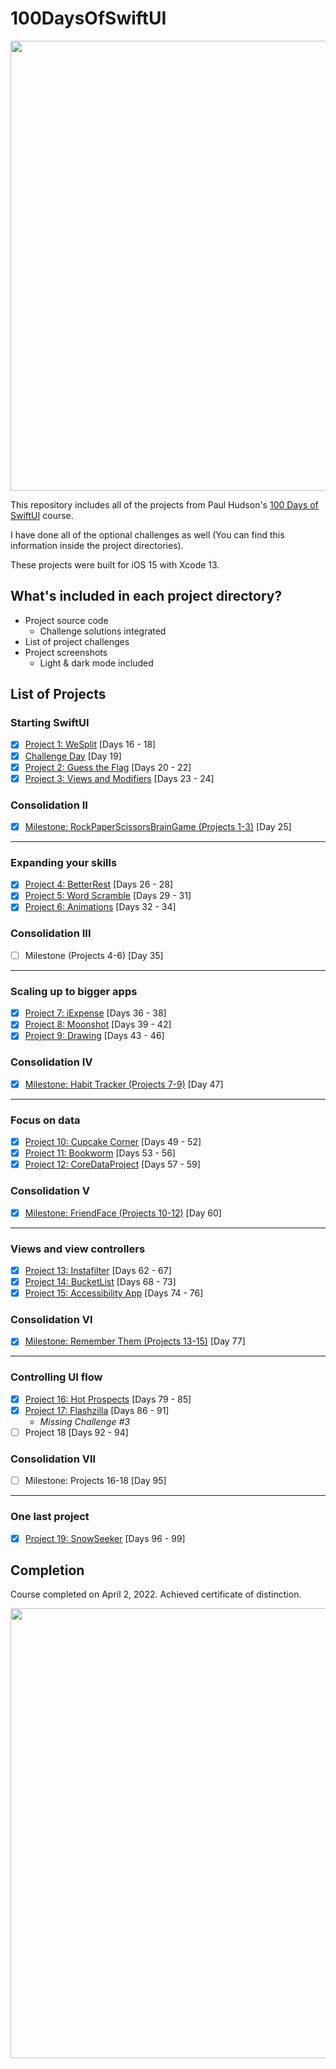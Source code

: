 # 100DaysOfSwiftUI
<div align="center">
  <img src="https://i.ytimg.com/vi/AWZzEGwkenQ/maxresdefault.jpg" width="720">
</div>

This repository includes all of the projects from Paul Hudson's [100 Days of SwiftUI](https://www.hackingwithswift.com/100/swiftui) course.

I have done all of the optional challenges as well (You can find this information inside the project directories).

These projects were built for iOS 15 with Xcode 13.

## What's included in each project directory?
* Project source code
  * Challenge solutions integrated
* List of project challenges
* Project screenshots
  * Light & dark mode included

## List of Projects
### Starting SwiftUI
- [x] [Project 1: WeSplit](01-Project-1-WeSplit) [Days 16 - 18]
- [x] [Challenge Day](02-Challenge) [Day 19]
- [x] [Project 2: Guess the Flag](03-Project-2-GuessTheFlag) [Days 20 - 22]
- [x] [Project 3: Views and Modifiers](04-Project-3-ViewsAndModifiers) [Days 23 - 24]
### Consolidation II
- [x] [Milestone: RockPaperScissorsBrainGame (Projects 1-3)](05-Milestone-Project-RockPaperScissorsBrainGame) [Day 25]
---
### Expanding your skills
- [x] [Project 4: BetterRest](06-Project-4-BetterRest) [Days 26 - 28]
- [x] [Project 5: Word Scramble](07-Project-5-WordScramble) [Days 29 - 31]
- [x] [Project 6: Animations](08-Project-6-Animations) [Days 32 - 34]
### Consolidation III
- [ ] Milestone (Projects 4-6) [Day 35]
---
### Scaling up to bigger apps
- [x] [Project 7: iExpense](10-Project-7-iExpense) [Days 36 - 38]
- [x] [Project 8: Moonshot](11-Project-8-Moonshot) [Days 39 - 42]
- [x] [Project 9: Drawing](12-Project-9-Drawing) [Days 43 - 46]
### Consolidation IV
- [x] [Milestone: Habit Tracker (Projects 7-9)](13-Milestone-Project-HabitTracker) [Day 47]
---
### Focus on data
- [x] [Project 10: Cupcake Corner](14-Project-10-CupcakeCorner) [Days 49 - 52]
- [x] [Project 11: Bookworm](15-Project-11-Bookworm) [Days 53 - 56]
- [x] [Project 12: CoreDataProject](16-Project-12-CoreDataProject) [Days 57 - 59]
### Consolidation V
- [x] [Milestone: FriendFace (Projects 10-12)](17-Milestone-Project-FriendFace) [Day 60]
---
### Views and view controllers
- [x] [Project 13: Instafilter](18-Project-13-Instafilter) [Days 62 - 67]
- [x] [Project 14: BucketList](19-Project-14-BucketList) [Days 68 - 73]
- [x] [Project 15: Accessibility App](20-Project-15-AccessibilityApp) [Days 74 - 76]
### Consolidation VI
- [x] [Milestone: Remember Them (Projects 13-15)](21-Milestone-Project-RememberThem) [Day 77]
---
### Controlling UI flow
- [x] [Project 16: Hot Prospects](22-Project-16-HotProspects) [Days 79 - 85]
- [x] [Project 17: Flashzilla](23-Project-17-Flashzilla) [Days 86 - 91]
  * *Missing Challenge #3*
- [ ] Project 18 [Days 92 - 94]
### Consolidation VII
- [ ] Milestone: Projects 16-18 [Day 95]
---
### One last project
- [x] [Project 19: SnowSeeker](26-Project-19-SnowSeeker) [Days 96 - 99]

## Completion
Course completed on April 2, 2022. Achieved certificate of distinction.

<img src="certificate.jpg" width="720">
